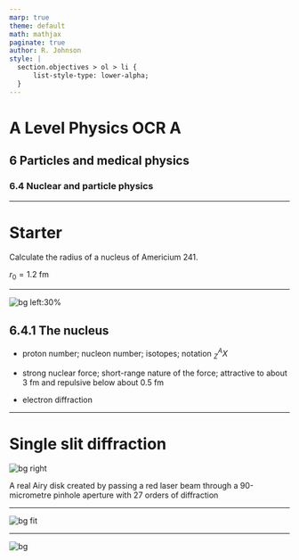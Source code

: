 ```yaml
---
marp: true
theme: default
math: mathjax
paginate: true
author: R. Johnson
style: |
  section.objectives > ol > li {
      list-style-type: lower-alpha;
  }
---
```


# A Level Physics OCR A
## 6 Particles and medical physics
### 6.4 Nuclear and particle physics

---

# Starter

Calculate the radius of a nucleus of Americium 241.

$r_0 = 1.2 \text{ fm}$

---

![bg left:30%](https://upload.wikimedia.org/wikipedia/commons/thumb/f/f8/Sir_Ernest_Rutherford_LCCN2014716719_-_restoration1.jpg/1280px-Sir_Ernest_Rutherford_LCCN2014716719_-_restoration1.jpg)
## 6.4.1 The nucleus

- proton number; nucleon number; isotopes; notation $^A_ZX$

- strong nuclear force; short-range nature of the force; attractive to about 3 fm and repulsive below about 0.5 fm

- electron diffraction

---

# Single slit diffraction

![bg right](https://upload.wikimedia.org/wikipedia/commons/thumb/3/3a/Beugungsscheibchen.k.720.jpg/1920px-Beugungsscheibchen.k.720.jpg)

A real Airy disk created by passing a red laser beam through a 90-micrometre pinhole aperture with 27 orders of diffraction

---

![bg fit](http://www.splung.com/nuclear/images/matter/electron%20scatter.gif)

---

![bg](https://i.stack.imgur.com/3u1dR.png)

